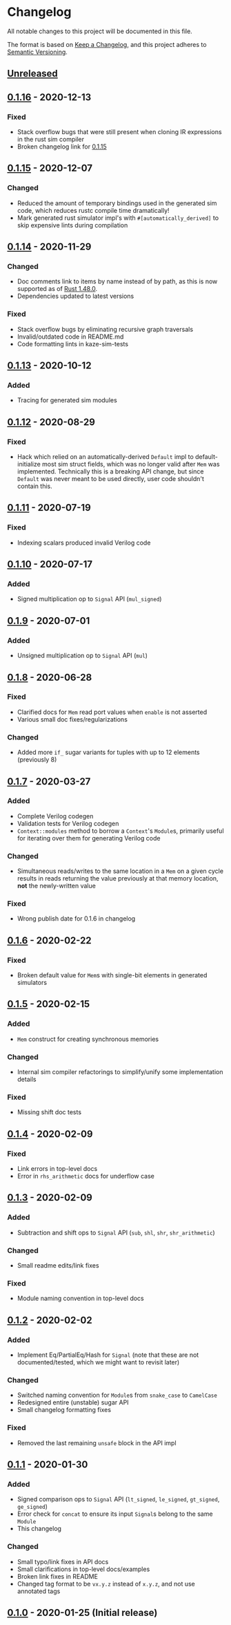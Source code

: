 # Changelog
All notable changes to this project will be documented in this file.

The format is based on [Keep a Changelog](https://keepachangelog.com/en/1.0.0/),
and this project adheres to [Semantic Versioning](https://semver.org/spec/v2.0.0.html).

## [Unreleased]

## [0.1.16] - 2020-12-13
### Fixed
- Stack overflow bugs that were still present when cloning IR expressions in the rust sim compiler
- Broken changelog link for [0.1.15]

## [0.1.15] - 2020-12-07
### Changed
- Reduced the amount of temporary bindings used in the generated sim code, which reduces rustc compile time dramatically!
- Mark generated rust simulator impl's with `#[automatically_derived]` to skip expensive lints during compilation

## [0.1.14] - 2020-11-29
### Changed
- Doc comments link to items by name instead of by path, as this is now supported as of [Rust 1.48.0](https://blog.rust-lang.org/2020/11/19/Rust-1.48.html).
- Dependencies updated to latest versions

### Fixed
- Stack overflow bugs by eliminating recursive graph traversals
- Invalid/outdated code in README.md
- Code formatting lints in kaze-sim-tests

## [0.1.13] - 2020-10-12
### Added
- Tracing for generated sim modules

## [0.1.12] - 2020-08-29
### Fixed
- Hack which relied on an automatically-derived `Default` impl to default-initialize most sim struct fields, which was no longer valid after `Mem` was implemented. Technically this is a breaking API change, but since `Default` was never meant to be used directly, user code shouldn't contain this.

## [0.1.11] - 2020-07-19
### Fixed
- Indexing scalars produced invalid Verilog code

## [0.1.10] - 2020-07-17
### Added
- Signed multiplication op to `Signal` API (`mul_signed`)

## [0.1.9] - 2020-07-01
### Added
- Unsigned multiplication op to `Signal` API (`mul`)

## [0.1.8] - 2020-06-28
### Fixed
- Clarified docs for `Mem` read port values when `enable` is not asserted
- Various small doc fixes/regularizations

### Changed
- Added more `if_` sugar variants for tuples with up to 12 elements (previously 8)

## [0.1.7] - 2020-03-27
### Added
- Complete Verilog codegen
- Validation tests for Verilog codegen
- `Context::modules` method to borrow a `Context`'s `Module`s, primarily useful for iterating over them for generating Verilog code

### Changed
- Simultaneous reads/writes to the same location in a `Mem` on a given cycle results in reads returning the value previously at that memory location, **not** the newly-written value

### Fixed
- Wrong publish date for 0.1.6 in changelog

## [0.1.6] - 2020-02-22
### Fixed
- Broken default value for `Mem`s with single-bit elements in generated simulators

## [0.1.5] - 2020-02-15
### Added
- `Mem` construct for creating synchronous memories

### Changed
- Internal sim compiler refactorings to simplify/unify some implementation details

### Fixed
- Missing shift doc tests

## [0.1.4] - 2020-02-09
### Fixed
- Link errors in top-level docs
- Error in `rhs_arithmetic` docs for underflow case

## [0.1.3] - 2020-02-09
### Added
- Subtraction and shift ops to `Signal` API (`sub`, `shl`, `shr`, `shr_arithmetic`)

### Changed
- Small readme edits/link fixes

### Fixed
- Module naming convention in top-level docs

## [0.1.2] - 2020-02-02
### Added
- Implement Eq/PartialEq/Hash for `Signal` (note that these are not documented/tested, which we might want to revisit later)

### Changed
- Switched naming convention for `Module`s from `snake_case` to `CamelCase`
- Redesigned entire (unstable) sugar API
- Small changelog formatting fixes

### Fixed
- Removed the last remaining `unsafe` block in the API impl

## [0.1.1] - 2020-01-30
### Added
- Signed comparison ops to `Signal` API (`lt_signed`, `le_signed`, `gt_signed`, `ge_signed`)
- Error check for `concat` to ensure its input `Signal`s belong to the same `Module`
- This changelog

### Changed
- Small typo/link fixes in API docs
- Small clarifications in top-level docs/examples
- Broken link fixes in README
- Changed tag format to be `vx.y.z` instead of `x.y.z`, and not use annotated tags

## [0.1.0] - 2020-01-25 (Initial release)

[Unreleased]: https://github.com/yupferris/kaze/compare/v0.1.16...HEAD
[0.1.16]: https://github.com/yupferris/kaze/compare/v0.1.15..v0.1.16
[0.1.15]: https://github.com/yupferris/kaze/compare/v0.1.14..v0.1.15
[0.1.14]: https://github.com/yupferris/kaze/compare/v0.1.13..v0.1.14
[0.1.13]: https://github.com/yupferris/kaze/compare/v0.1.12..v0.1.13
[0.1.12]: https://github.com/yupferris/kaze/compare/v0.1.11..v0.1.12
[0.1.11]: https://github.com/yupferris/kaze/compare/v0.1.10..v0.1.11
[0.1.10]: https://github.com/yupferris/kaze/compare/v0.1.9..v0.1.10
[0.1.9]: https://github.com/yupferris/kaze/compare/v0.1.8..v0.1.9
[0.1.8]: https://github.com/yupferris/kaze/compare/v0.1.7..v0.1.8
[0.1.7]: https://github.com/yupferris/kaze/compare/v0.1.6..v0.1.7
[0.1.6]: https://github.com/yupferris/kaze/compare/v0.1.5..v0.1.6
[0.1.5]: https://github.com/yupferris/kaze/compare/v0.1.4..v0.1.5
[0.1.4]: https://github.com/yupferris/kaze/compare/v0.1.3..v0.1.4
[0.1.3]: https://github.com/yupferris/kaze/compare/v0.1.2..v0.1.3
[0.1.2]: https://github.com/yupferris/kaze/compare/v0.1.1..v0.1.2
[0.1.1]: https://github.com/yupferris/kaze/compare/v0.1.0..v0.1.1
[0.1.0]: https://github.com/yupferris/kaze/releases/tag/v0.1.0
